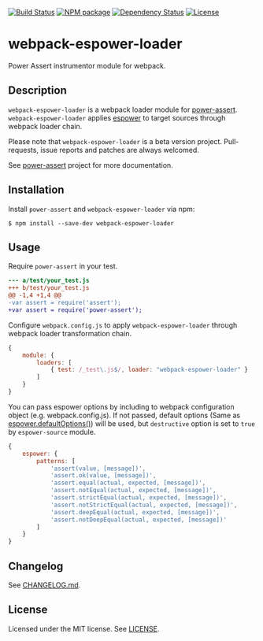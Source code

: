 [![Build Status][travis-image]][travis-url]
[![NPM package][npm-image]][npm-url]
[![Dependency Status][depstat-image]][depstat-url]
[![License][license-image]][license-url]

# webpack-espower-loader

Power Assert instrumentor module for webpack.

## Description

`webpack-espower-loader` is a webpack loader module for [power-assert](https://github.com/twada/power-assert).
`webpack-espower-loader` applies [espower](http://github.com/twada/espower) to target sources through webpack loader chain.

Please note that `webpack-espower-loader` is a beta version project. Pull-requests, issue reports and patches are always welcomed.

See [power-assert](https://github.com/twada/power-assert) project for more documentation.

## Installation

Install `power-assert` and `webpack-espower-loader` via npm:

```console
$ npm install --save-dev webpack-espower-loader
```

## Usage

Require `power-assert` in your test.

```diff
--- a/test/your_test.js
+++ b/test/your_test.js
@@ -1,4 +1,4 @@
-var assert = require('assert');
+var assert = require('power-assert');
```

Configure `webpack.config.js` to apply `webpack-espower-loader` through webpack loader transformation chain.

```js
{
    module: {
        loaders: [
            { test: /_test\.js$/, loader: "webpack-espower-loader" }
        ]
    }
}
```

You can pass espower options by including to webpack configuration object (e.g. webpack.config.js).
If not passed, default options (Same as [espower.defaultOptions()](https://github.com/twada/espower#var-options--espowerdefaultoptions)) will be used, but `destructive` option is set to `true` by `espower-source` module.

```js
{
    espower: {
        patterns: [
            'assert(value, [message])',
            'assert.ok(value, [message])',
            'assert.equal(actual, expected, [message])',
            'assert.notEqual(actual, expected, [message])',
            'assert.strictEqual(actual, expected, [message])',
            'assert.notStrictEqual(actual, expected, [message])',
            'assert.deepEqual(actual, expected, [message])',
            'assert.notDeepEqual(actual, expected, [message])'
        ]
    }
}
```

## Changelog

See [CHANGELOG.md](https://github.com/zoncoen/webpack-espower-loader/blob/master/CHANGELOG.md).

## License

Licensed under the MIT license. See [LICENSE](https://github.com/zoncoen/webpack-espower-loader/blob/master/LICENSE).

[travis-url]: https://travis-ci.org/zoncoen/webpack-espower-loader
[travis-image]: https://secure.travis-ci.org/zoncoen/webpack-espower-loader.svg?branch=master

[npm-url]: https://npmjs.org/package/webpack-espower-loader
[npm-image]: https://badge.fury.io/js/webpack-espower-loader.svg

[depstat-url]: https://gemnasium.com/zoncoen/webpack-espower-loader
[depstat-image]: https://gemnasium.com/zoncoen/webpack-espower-loader.svg

[license-url]: https://github.com/zoncoen/webpack-espower-loader/blob/master/LICENSE
[license-image]: http://img.shields.io/badge/license-MIT-brightgreen.svg?style=flat
